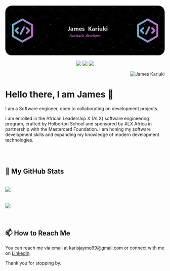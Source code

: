 ![Header Image](james_kariuki.png)

<!-- My Socials -->
<p align="center">
  <a href="https://www.linkedin.com/in/kariuki-jm/"><img src="https://img.shields.io/badge/-LinkedIn-blue?style=flat-square&logo=Linkedin&logoColor=white&link=https://www.linkedin.com/in/kariuki-jm/" /></a>
  <a href="https://twitter.com/_Jmkariuki_"><img src="https://img.shields.io/badge/-Twitter-blue?style=flat-square&logo=Twitter&logoColor=white&link=https://twitter.com/_Jmkariuki_" /></a>
  <a href="#"><img src="https://img.shields.io/badge/-Portfolio-orange?style=flat-square&logo=Google-Chrome&logoColor=white&link=https://jaymo99.github.io/" /></a>
</p>

<p align="right"> <img src="https://komarev.com/ghpvc/?username=jaymo99&label=Profile%20views&color=0e75b6&style=plastic" alt="James Kariuki" /></p>

# Hello there, I am James 👋 

I am a Software engineer, open to collaborating on development projects.

I am enrolled in the African Leadership X (ALX) software engineering program, crafted by Holberton School and sponsored by ALX Africa in partnership with the Mastercard Foundation. I am honing my software development skills and expanding my knowledge of modern development technologies.

<br><br>

## 🔭 My GitHub Stats

<br>
<div>
<a href="https://github.com/anuraghazra/github-readme-stats">
  <img align="center" src="https://github-readme-stats.vercel.app/api?username=jaymo99&show_icons=true&theme=radical"/>
</a>
</div>
<br><br>
<div>
<a href="https://github.com/anuraghazra/convoychat">
  <img align="center" src="https://github-readme-stats.vercel.app/api/top-langs/?username=jaymo99"/>
</a>
</div>
<br><br>


## 📫 How to Reach Me

You can reach me via email at [karisjaymo99@gmail.com](mailto:karisjaymo99@gmail.com) or connect with me on [LinkedIn](https://www.linkedin.com/in/kariuki-jm/).

Thank you for stopping by.
